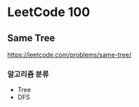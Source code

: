 # LeetCode 100

## Same Tree

<a href="https://leetcode.com/problems/same-tree/">https://leetcode.com/problems/same-tree/</a>

### 알고리즘 분류

- Tree
- DFS
